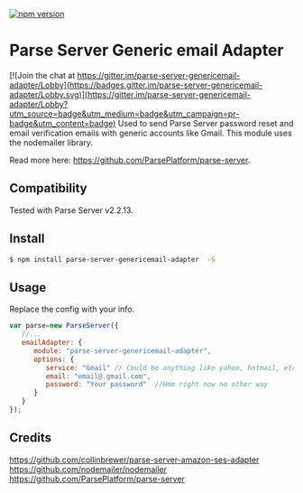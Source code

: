 [![npm version](https://badge.fury.io/js/parse-server-genericemail-adapter.svg)](https://badge.fury.io/js/parse-server-genericemail-adapter)
# Parse Server Generic email Adapter

[![Join the chat at https://gitter.im/parse-server-genericemail-adapter/Lobby](https://badges.gitter.im/parse-server-genericemail-adapter/Lobby.svg)](https://gitter.im/parse-server-genericemail-adapter/Lobby?utm_source=badge&utm_medium=badge&utm_campaign=pr-badge&utm_content=badge)
Used to send Parse Server password reset and email verification emails with generic accounts like Gmail. This module uses the nodemailer library.

Read more here: https://github.com/ParsePlatform/parse-server.

## Compatibility
Tested with Parse Server v2.2.13.

## Install
```sh
$ npm install parse-server-genericemail-adapter  -S
```

## Usage
Replace the config with your info.  


```javascript
var parse=new ParseServer({
   //...
   emailAdapter: {
      module: "parse-server-genericemail-adapter",
      options: {
         service: "Gmail" // Could be anything like yahoo, hotmail, etc, Full list - https://github.com/nodemailer/nodemailer-wellknown 
         email: "email@.gmail.com",
         password: "Your password"  //Hmm right now no other way
      }
   }
});
```
## Credits
https://github.com/collinbrewer/parse-server-amazon-ses-adapter
https://github.com/nodemailer/nodemailer
https://github.com/ParsePlatform/parse-server

